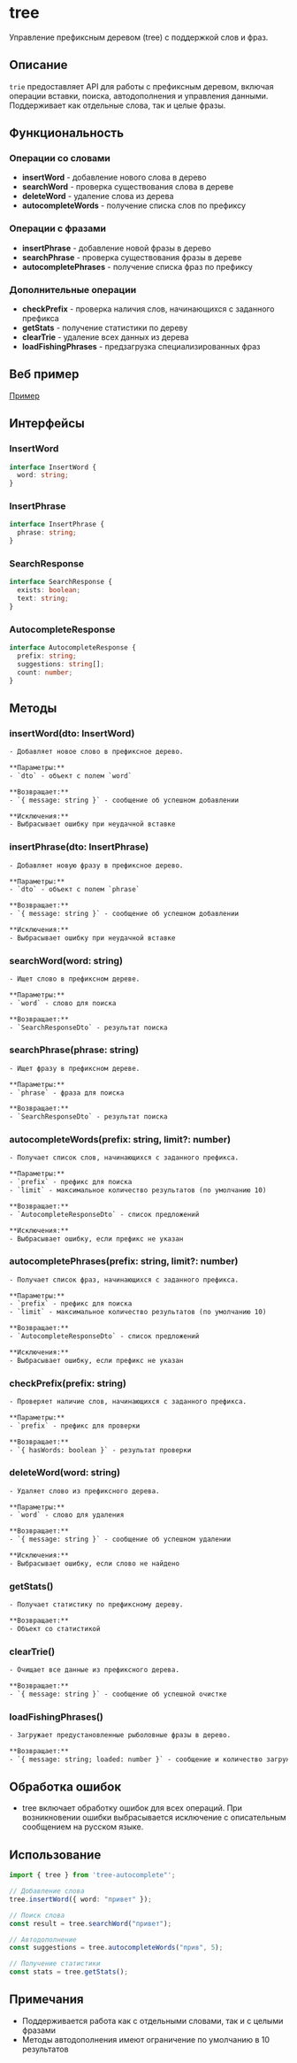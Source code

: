 # tree

Управление префиксным деревом (tree) с поддержкой слов и фраз.

## Описание

`trie` предоставляет API для работы с префиксным деревом, включая операции вставки, поиска, автодополнения и управления данными. Поддерживает как отдельные слова, так и целые фразы.

## Функциональность

### Операции со словами

- **insertWord** - добавление нового слова в дерево
- **searchWord** - проверка существования слова в дереве
- **deleteWord** - удаление слова из дерева
- **autocompleteWords** - получение списка слов по префиксу

### Операции с фразами

- **insertPhrase** - добавление новой фразы в дерево
- **searchPhrase** - проверка существования фразы в дереве
- **autocompletePhrases** - получение списка фраз по префиксу

### Дополнительные операции

- **checkPrefix** - проверка наличия слов, начинающихся с заданного префикса
- **getStats** - получение статистики по дереву
- **clearTrie** - удаление всех данных из дерева
- **loadFishingPhrases** - предзагрузка специализированных фраз

## Веб пример

[Пример](https://prefix-tree-web-example.vercel.app/)

## Интерфейсы

### InsertWord
```typescript
interface InsertWord {
  word: string;
}
```

### InsertPhrase
```typescript
interface InsertPhrase {
  phrase: string;
}
```

### SearchResponse
```typescript
interface SearchResponse {
  exists: boolean;
  text: string;
}
```

### AutocompleteResponse
```typescript
interface AutocompleteResponse {
  prefix: string;
  suggestions: string[];
  count: number;
}
```

## Методы

### insertWord(dto: InsertWord)
```html
- Добавляет новое слово в префиксное дерево.

**Параметры:**
- `dto` - объект с полем `word`

**Возвращает:**
- `{ message: string }` - сообщение об успешном добавлении

**Исключения:**
- Выбрасывает ошибку при неудачной вставке
```

### insertPhrase(dto: InsertPhrase)
```html
- Добавляет новую фразу в префиксное дерево.

**Параметры:**
- `dto` - объект с полем `phrase`

**Возвращает:**
- `{ message: string }` - сообщение об успешном добавлении

**Исключения:**
- Выбрасывает ошибку при неудачной вставке
```

### searchWord(word: string)
```html
- Ищет слово в префиксном дереве.

**Параметры:**
- `word` - слово для поиска

**Возвращает:**
- `SearchResponseDto` - результат поиска
```

### searchPhrase(phrase: string)
```html
- Ищет фразу в префиксном дереве.

**Параметры:**
- `phrase` - фраза для поиска

**Возвращает:**
- `SearchResponseDto` - результат поиска
```

### autocompleteWords(prefix: string, limit?: number)
```html
- Получает список слов, начинающихся с заданного префикса.

**Параметры:**
- `prefix` - префикс для поиска
- `limit` - максимальное количество результатов (по умолчанию 10)

**Возвращает:**
- `AutocompleteResponseDto` - список предложений

**Исключения:**
- Выбрасывает ошибку, если префикс не указан
```

### autocompletePhrases(prefix: string, limit?: number)
```html
- Получает список фраз, начинающихся с заданного префикса.

**Параметры:**
- `prefix` - префикс для поиска
- `limit` - максимальное количество результатов (по умолчанию 10)

**Возвращает:**
- `AutocompleteResponseDto` - список предложений

**Исключения:**
- Выбрасывает ошибку, если префикс не указан
```

### checkPrefix(prefix: string)
```html
- Проверяет наличие слов, начинающихся с заданного префикса.

**Параметры:**
- `prefix` - префикс для проверки

**Возвращает:**
- `{ hasWords: boolean }` - результат проверки
```

### deleteWord(word: string)
```html
- Удаляет слово из префиксного дерева.

**Параметры:**
- `word` - слово для удаления

**Возвращает:**
- `{ message: string }` - сообщение об успешном удалении

**Исключения:**
- Выбрасывает ошибку, если слово не найдено
```

### getStats()
```html
- Получает статистику по префиксному дереву.

**Возвращает:**
- Объект со статистикой
```

### clearTrie()
```html
- Очищает все данные из префиксного дерева.

**Возвращает:**
- `{ message: string }` - сообщение об успешной очистке
```

### loadFishingPhrases()
```html
- Загружает предустановленные рыболовные фразы в дерево.

**Возвращает:**
- `{ message: string; loaded: number }` - сообщение и количество загруженных фраз
```

## Обработка ошибок

- tree включает обработку ошибок для всех операций. При возникновении ошибки выбрасывается исключение с описательным сообщением на русском языке.

## Использование

```typescript
import { tree } from 'tree-autocomplete"';

// Добавление слова
tree.insertWord({ word: "привет" });

// Поиск слова
const result = tree.searchWord("привет");

// Автодополнение
const suggestions = tree.autocompleteWords("прив", 5);

// Получение статистики
const stats = tree.getStats();
```

## Примечания

- Поддерживается работа как с отдельными словами, так и с целыми фразами
- Методы автодополнения имеют ограничение по умолчанию в 10 результатов